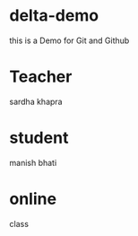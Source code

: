 # delta-demo
this is a Demo for Git and  Github

# Teacher
sardha khapra

# student
manish bhati


# online
class

